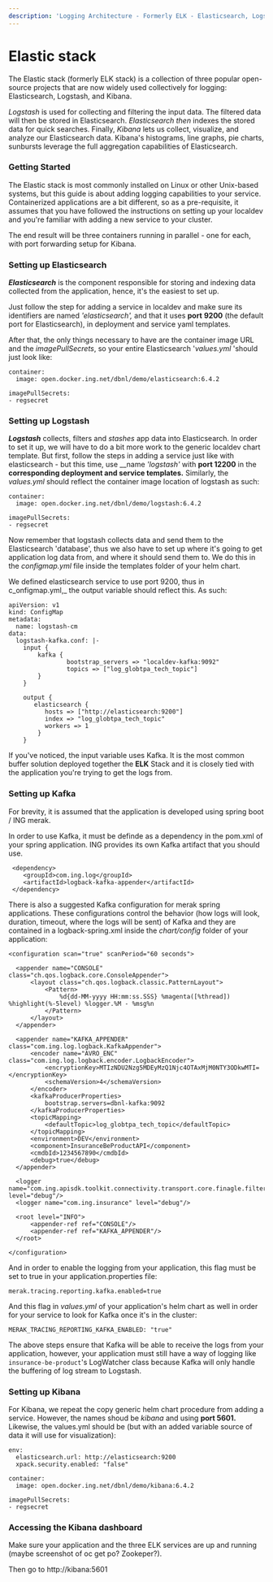 ```yaml
---
description: 'Logging Architecture - Formerly ELK - Elasticsearch, Logstash, Kibana'
---
```


# Elastic stack

The Elastic stack \(formerly ELK stack\) is a collection of three popular open-source projects that are now widely used collectively for logging: Elasticsearch, Logstash, and Kibana.

_Logstash_ is used for collecting and filtering the input data. The filtered data will then be stored in Elasticsearch. _Elasticsearch then_ indexes the stored data for quick searches. Finally, _Kibana_ lets us collect, visualize, and analyze our Elasticsearch data. Kibana's histograms, line graphs, pie charts, sunbursts leverage the full aggregation capabilities of Elasticsearch.

### Getting Started

The Elastic stack is most commonly installed on Linux or other Unix-based systems, but this guide is about adding logging capabilities to your service. Containerized applications are a bit different, so as a pre-requisite, it assumes that you have followed the instructions on setting up your localdev and you're familiar with adding a new service to your cluster.

The end result will be three containers running in parallel - one for each, with port forwarding setup for Kibana.

### Setting up Elasticsearch

_**Elasticsearch**_ is the component responsible for storing and indexing data collected from the application, hence, it's the easiest to set up. 

Just follow the step for adding a service in localdev and make sure its identifiers are named _'elasticsearch',_ and that it uses **port** **9200** \(the default port for Elasticsearch\),  in deployment and service yaml templates.

After that, the only things necessary to have are the container image URL and the _imagePullSecrets_, so your entire Elasticsearch '_values.yml_ 'should just look like:

```text
container:
  image: open.docker.ing.net/dbnl/demo/elasticsearch:6.4.2

imagePullSecrets:
- regsecret
```

### Setting up Logstash

_**Logstash**_ collects, filters and _stashes_ app data into Elasticsearch. In order to set it up, we will have to do a bit more work to the generic localdev chart template. But first, follow the steps in adding a service just like with elasticsearch - but this time, use __name _'logstash'_ with **port 12200** in the ****corresponding deployment and service templates**.** Similarly, the _values.yml_ should reflect the container image location of logstash as such:

```text
container:
  image: open.docker.ing.net/dbnl/demo/logstash:6.4.2

imagePullSecrets:
- regsecret
```

Now remember that logstash collects data and send them to the Elasticsearch 'database', thus we also have to set up where it's going to get application log data from, and where it should send them to. We do this in the _configmap.yml_ file inside the templates folder of your helm chart.

We defined elasticsearch service to use port 9200, thus in c_onfigmap.yml,_ the output variable should reflect this. As such:

```text
apiVersion: v1
kind: ConfigMap
metadata:
  name: logstash-cm
data:
  logstash-kafka.conf: |-
    input {
        kafka {
                bootstrap_servers => "localdev-kafka:9092"
                topics => ["log_globtpa_tech_topic"]
        }
    }

    output {
       elasticsearch {
          hosts => ["http://elasticsearch:9200"]
          index => "log_globtpa_tech_topic"
          workers => 1
        }
    }

```

If you've noticed, the input variable uses Kafka. It is the most common buffer solution deployed together the **ELK** Stack and it is closely tied with the application you're trying to get the logs from.

### Setting up Kafka

For brevity, it is assumed that the application is developed using spring boot / ING merak.

In order to use Kafka, it must be definde as a dependency in the pom.xml of your spring application. ING provides its own Kafka artifact that you should use.

```text
 <dependency>
    <groupId>com.ing.log</groupId>
    <artifactId>logback-kafka-appender</artifactId>
 </dependency>
```

There is also a suggested Kafka configuration for merak spring applications. These configurations control the behavior \(how logs will look, duration, timeout, where the logs will be sent\) of Kafka and they are contained in a logback-spring.xml inside the _chart/config_ folder of your application:

```text
<configuration scan="true" scanPeriod="60 seconds">

  <appender name="CONSOLE" class="ch.qos.logback.core.ConsoleAppender">
      <layout class="ch.qos.logback.classic.PatternLayout">
          <Pattern>
              %d{dd-MM-yyyy HH:mm:ss.SSS} %magenta([%thread]) %highlight(%-5level) %logger.%M - %msg%n
          </Pattern>
      </layout>
  </appender>

  <appender name="KAFKA_APPENDER" class="com.ing.log.logback.KafkaAppender">
      <encoder name="AVRO_ENC" class="com.ing.log.logback.encoder.LogbackEncoder">
          <encryptionKey>MTIzNDU2Nzg5MDEyMzQ1Njc4OTAxMjM0NTY3ODkwMTI=</encryptionKey>
          <schemaVersion>4</schemaVersion>
      </encoder>
      <kafkaProducerProperties>
          bootstrap.servers=dbnl-kafka:9092
      </kafkaProducerProperties>
      <topicMapping>
          <defaultTopic>log_globtpa_tech_topic</defaultTopic>
      </topicMapping>
      <environment>DEV</environment>
      <component>InsuranceBeProductAPI</component>
      <cmdbId>1234567890</cmdbId>
      <debug>true</debug>
  </appender>

  <logger name="com.ing.apisdk.toolkit.connectivity.transport.core.finagle.filter.DebugLoggingFilter" level="debug"/>
  <logger name="com.ing.insurance" level="debug"/>

  <root level="INFO">
      <appender-ref ref="CONSOLE"/>
      <appender-ref ref="KAFKA_APPENDER"/>
  </root>

</configuration>

```



And in order to enable the logging from your application, this flag must be set to true in your application.properties file:

```text
merak.tracing.reporting.kafka.enabled=true
```

And this flag in _values.yml_ of your application's helm chart as well in order for your service to look for Kafka once it's in the cluster:

```text
MERAK_TRACING_REPORTING_KAFKA_ENABLED: "true"
```

The above steps ensure that Kafka will be able to receive the logs from your application, however, your application must still have a way of logging like `insurance-be-product`'s LogWatcher class because Kafka will only handle the buffering of log stream to Logstash.

### Setting up Kibana

For Kibana, we repeat the copy generic helm chart procedure from adding a service. However, the names shoud be _kibana_ and using **port 5601.** Likewise, the values.yml should be \(but with an added variable source of data it will use for visualization\):

```text
env:
  elasticsearch.url: http://elasticsearch:9200
  xpack.security.enabled: "false"

container:
  image: open.docker.ing.net/dbnl/demo/kibana:6.4.2

imagePullSecrets:
- regsecret
```

### Accessing the Kibana dashboard

Make sure your application and the three ELK services are up and running \(maybe screenshot of oc get po? Zookeper?\). 

Then go to http://kibana:5601

